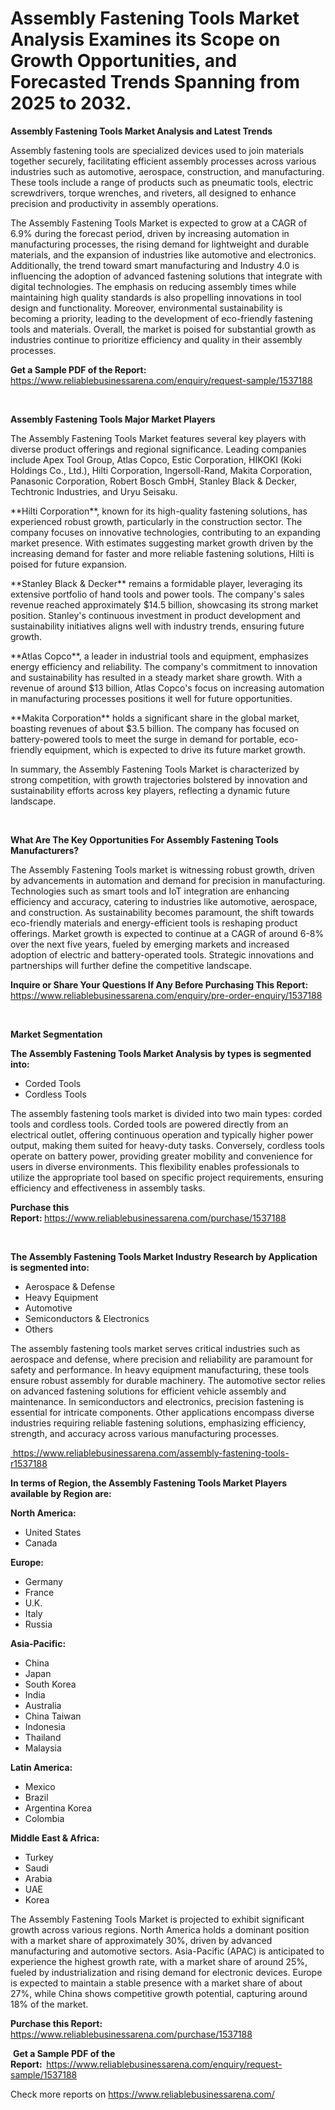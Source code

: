 <p><h1>Assembly Fastening Tools Market Analysis Examines its Scope on Growth Opportunities, and Forecasted Trends Spanning from 2025 to 2032.</h1></p><p><strong>Assembly Fastening Tools Market Analysis and Latest Trends</strong></p>
<p><p>Assembly fastening tools are specialized devices used to join materials together securely, facilitating efficient assembly processes across various industries such as automotive, aerospace, construction, and manufacturing. These tools include a range of products such as pneumatic tools, electric screwdrivers, torque wrenches, and riveters, all designed to enhance precision and productivity in assembly operations.</p><p>The Assembly Fastening Tools Market is expected to grow at a CAGR of 6.9% during the forecast period, driven by increasing automation in manufacturing processes, the rising demand for lightweight and durable materials, and the expansion of industries like automotive and electronics. Additionally, the trend toward smart manufacturing and Industry 4.0 is influencing the adoption of advanced fastening solutions that integrate with digital technologies. The emphasis on reducing assembly times while maintaining high quality standards is also propelling innovations in tool design and functionality. Moreover, environmental sustainability is becoming a priority, leading to the development of eco-friendly fastening tools and materials. Overall, the market is poised for substantial growth as industries continue to prioritize efficiency and quality in their assembly processes.</p></p>
<p><strong>Get a Sample PDF of the Report:&nbsp;</strong> <a href="https://www.reliablebusinessarena.com/enquiry/request-sample/1537188?utm_campaign=1420&utm_medium=2&utm_source=Github&utm_content=ia&utm_term=27022025&utm_id=assembly-fastening-tools">https://www.reliablebusinessarena.com/enquiry/request-sample/1537188</a></p>
<p>&nbsp;</p>
<p><strong>Assembly Fastening Tools Major Market Players</strong></p>
<p><p>The Assembly Fastening Tools Market features several key players with diverse product offerings and regional significance. Leading companies include Apex Tool Group, Atlas Copco, Estic Corporation, HIKOKI (Koki Holdings Co., Ltd.), Hilti Corporation, Ingersoll-Rand, Makita Corporation, Panasonic Corporation, Robert Bosch GmbH, Stanley Black & Decker, Techtronic Industries, and Uryu Seisaku.</p><p>**Hilti Corporation**, known for its high-quality fastening solutions, has experienced robust growth, particularly in the construction sector. The company focuses on innovative technologies, contributing to an expanding market presence. With estimates suggesting market growth driven by the increasing demand for faster and more reliable fastening solutions, Hilti is poised for future expansion.</p><p>**Stanley Black & Decker** remains a formidable player, leveraging its extensive portfolio of hand tools and power tools. The company's sales revenue reached approximately $14.5 billion, showcasing its strong market position. Stanley's continuous investment in product development and sustainability initiatives aligns well with industry trends, ensuring future growth.</p><p>**Atlas Copco**, a leader in industrial tools and equipment, emphasizes energy efficiency and reliability. The company's commitment to innovation and sustainability has resulted in a steady market share growth. With a revenue of around $13 billion, Atlas Copco's focus on increasing automation in manufacturing processes positions it well for future opportunities.</p><p>**Makita Corporation** holds a significant share in the global market, boasting revenues of about $3.5 billion. The company has focused on battery-powered tools to meet the surge in demand for portable, eco-friendly equipment, which is expected to drive its future market growth.</p><p>In summary, the Assembly Fastening Tools Market is characterized by strong competition, with growth trajectories bolstered by innovation and sustainability efforts across key players, reflecting a dynamic future landscape.</p></p>
<p>&nbsp;</p>
<p><strong>What Are The Key Opportunities For Assembly Fastening Tools Manufacturers?</strong></p>
<p><p>The Assembly Fastening Tools market is witnessing robust growth, driven by advancements in automation and demand for precision in manufacturing. Technologies such as smart tools and IoT integration are enhancing efficiency and accuracy, catering to industries like automotive, aerospace, and construction. As sustainability becomes paramount, the shift towards eco-friendly materials and energy-efficient tools is reshaping product offerings. Market growth is expected to continue at a CAGR of around 6-8% over the next five years, fueled by emerging markets and increased adoption of electric and battery-operated tools. Strategic innovations and partnerships will further define the competitive landscape.</p></p>
<p><strong>Inquire or Share Your Questions If Any Before Purchasing This Report:</strong> <a href="https://www.reliablebusinessarena.com/enquiry/pre-order-enquiry/1537188?utm_campaign=1420&utm_medium=2&utm_source=Github&utm_content=ia&utm_term=27022025&utm_id=assembly-fastening-tools">https://www.reliablebusinessarena.com/enquiry/pre-order-enquiry/1537188</a></p>
<p>&nbsp;</p>
<p><strong>Market Segmentation</strong></p>
<p><strong>The Assembly Fastening Tools Market Analysis by types is segmented into:</strong></p>
<p><ul><li>Corded Tools</li><li>Cordless Tools</li></ul></p>
<p><p>The assembly fastening tools market is divided into two main types: corded tools and cordless tools. Corded tools are powered directly from an electrical outlet, offering continuous operation and typically higher power output, making them suited for heavy-duty tasks. Conversely, cordless tools operate on battery power, providing greater mobility and convenience for users in diverse environments. This flexibility enables professionals to utilize the appropriate tool based on specific project requirements, ensuring efficiency and effectiveness in assembly tasks.</p></p>
<p><strong>Purchase this Report:&nbsp;</strong><a href="https://www.reliablebusinessarena.com/purchase/1537188?utm_campaign=1420&utm_medium=2&utm_source=Github&utm_content=ia&utm_term=27022025&utm_id=assembly-fastening-tools">https://www.reliablebusinessarena.com/purchase/1537188</a></p>
<p>&nbsp;</p>
<p><strong>The Assembly Fastening Tools Market Industry Research by Application is segmented into:</strong></p>
<p><ul><li>Aerospace & Defense</li><li>Heavy Equipment</li><li>Automotive</li><li>Semiconductors & Electronics</li><li>Others</li></ul></p>
<p><p>The assembly fastening tools market serves critical industries such as aerospace and defense, where precision and reliability are paramount for safety and performance. In heavy equipment manufacturing, these tools ensure robust assembly for durable machinery. The automotive sector relies on advanced fastening solutions for efficient vehicle assembly and maintenance. In semiconductors and electronics, precision fastening is essential for intricate components. Other applications encompass diverse industries requiring reliable fastening solutions, emphasizing efficiency, strength, and accuracy across various manufacturing processes.</p></p>
<p><a href="https://www.reliablebusinessarena.com/assembly-fastening-tools-r1537188?utm_campaign=1420&utm_medium=2&utm_source=Github&utm_content=ia&utm_term=27022025&utm_id=assembly-fastening-tools">&nbsp;https://www.reliablebusinessarena.com/assembly-fastening-tools-r1537188</a></p>
<p><strong>In terms of Region, the Assembly Fastening Tools Market Players available by Region are:</strong></p>
<p>
    <p> <strong> North America: </strong>
        <ul>
            <li>United States</li>
            <li>Canada</li>
        </ul>
        </p> 
    <p> <strong> Europe: </strong>
        <ul>
            <li>Germany</li>
            <li>France</li>
            <li>U.K.</li>
            <li>Italy</li>
            <li>Russia</li>
        </ul>
        </p> 
    <p> <strong> Asia-Pacific: </strong>
        <ul>
            <li>China</li>
            <li>Japan</li>
            <li>South Korea</li>
            <li>India</li>
            <li>Australia</li>
            <li>China Taiwan</li>
            <li>Indonesia</li>
            <li>Thailand</li>
            <li>Malaysia</li>
        </ul>
        </p> 
    <p> <strong> Latin America: </strong>
        <ul>
            <li>Mexico</li>
            <li>Brazil</li>
            <li>Argentina Korea</li>
            <li>Colombia</li>
        </ul>
        </p> 
    <p> <strong> Middle East & Africa: </strong>
        <ul>
            <li>Turkey</li>
            <li>Saudi</li>
            <li>Arabia</li>
            <li>UAE</li>
            <li>Korea</li>
        </ul>
    </p>
    </p>
<p><p>The Assembly Fastening Tools Market is projected to exhibit significant growth across various regions. North America holds a dominant position with a market share of approximately 30%, driven by advanced manufacturing and automotive sectors. Asia-Pacific (APAC) is anticipated to experience the highest growth rate, with a market share of around 25%, fueled by industrialization and rising demand for electronic devices. Europe is expected to maintain a stable presence with a market share of about 27%, while China shows competitive growth potential, capturing around 18% of the market.</p></p>
<p><strong>Purchase this Report: </strong><a href="https://www.reliablebusinessarena.com/purchase/1537188?utm_campaign=1420&utm_medium=2&utm_source=Github&utm_content=ia&utm_term=27022025&utm_id=assembly-fastening-tools">https://www.reliablebusinessarena.com/purchase/1537188</a></p>
<p>&nbsp;<strong>Get a Sample PDF of the Report:&nbsp;&nbsp;</strong><a href="https://www.reliablebusinessarena.com/enquiry/request-sample/1537188?utm_campaign=1420&utm_medium=2&utm_source=Github&utm_content=ia&utm_term=27022025&utm_id=assembly-fastening-tools">https://www.reliablebusinessarena.com/enquiry/request-sample/1537188</a></p>
<p><strong></strong></p>
<p>Check more reports on <a href="https://www.reliablebusinessarena.com/?utm_campaign=1420&utm_medium=2&utm_source=Github&utm_content=ia&utm_term=27022025&utm_id=assembly-fastening-tools">https://www.reliablebusinessarena.com/</a></p>